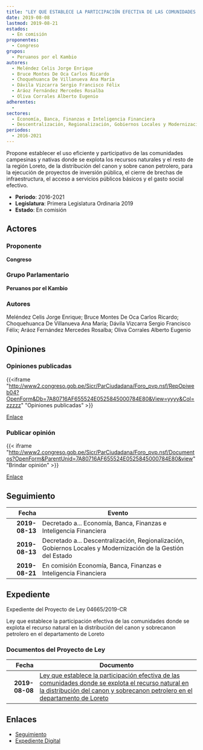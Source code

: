 ```yaml
---
title: "LEY QUE ESTABLECE LA PARTICIPACIÓN EFECTIVA DE LAS COMUNIDADES DONDE SE EXPLOTA EL RECURSO NATURAL EN LA DISTRIBUCIÓN DEL CANON Y SOBRECANON PETROLERO EN EL DEPARTAMENTO DE LORETO"
date: 2019-08-08
lastmod: 2019-08-21
estados: 
  - En comisión
proponentes: 
  - Congreso
grupos: 
  - Peruanos por el Kambio
autores: 
  - Meléndez Celis Jorge Enrique
  - Bruce Montes De Oca Carlos Ricardo
  - Choquehuanca De Villanueva Ana María
  - Dávila Vizcarra Sergio Francisco Félix
  - Aráoz Fernández Mercedes Rosalba
  - Oliva Corrales Alberto Eugenio
adherentes: 
  - 
sectores: 
  - Economía, Banca, Finanzas e Inteligencia Financiera
  - Descentralización, Regionalización, Gobiernos Locales y Modernización de la Gestión del Estado
periodos: 
  - 2016-2021
---
```


Propone establecer el uso eficiente y participativo de las comunidades campesinas y nativas donde se explota los recursos naturales y el resto de la región Loreto, de la distribución del canon y sobre canon petrolero, para la ejecución de proyectos de inversión pública, el cierre de brechas de infraestructura, el acceso a servicios públicos básicos y el gasto social efectivo.

- **Periodo**: 2016-2021
- **Legislatura**: Primera Legislatura Ordinaria 2019
- **Estado**: En comisión

## Actores

### Proponente

**Congreso**

### Grupo Parlamentario

**Peruanos por el Kambio**

### Autores

Meléndez Celis Jorge Enrique; Bruce Montes De Oca Carlos Ricardo; Choquehuanca De Villanueva Ana María; Dávila Vizcarra Sergio Francisco Félix; Aráoz Fernández Mercedes Rosalba; Oliva Corrales Alberto Eugenio


## Opiniones

### Opiniones publicadas

{{<iframe "http://www2.congreso.gob.pe/Sicr/ParCiudadana/Foro_pvp.nsf/RepOpiweb04?OpenForm&Db=7A80716AF655524E0525845000784E80&View=yyyy&Col=zzzzz" "Opiniones publicadas" >}}

[Enlace](http://www2.congreso.gob.pe/Sicr/ParCiudadana/Foro_pvp.nsf/RepOpiweb04?OpenForm&Db=7A80716AF655524E0525845000784E80&View=yyyy&Col=zzzzz)
### Publicar opinión

{{< iframe "http://www2.congreso.gob.pe/Sicr/ParCiudadana/Foro_pvp.nsf/Documentos?OpenForm&ParentUnid=7A80716AF655524E0525845000784E80&view" "Brindar opinión" >}}

[Enlace](http://www2.congreso.gob.pe/Sicr/ParCiudadana/Foro_pvp.nsf/Documentos?OpenForm&ParentUnid=7A80716AF655524E0525845000784E80&view)

## Seguimiento

| Fecha | Evento |
|------:|--------|
| **2019-08-13** | Decretado a... Economía, Banca, Finanzas e Inteligencia Financiera|
| **2019-08-13** | Decretado a... Descentralización, Regionalización, Gobiernos Locales y Modernización de la Gestión del Estado|
| **2019-08-21** | En comisión Economía, Banca, Finanzas e Inteligencia Financiera|


## Expediente

Expediente del Proyecto de Ley 04665/2019-CR

Ley que establece la participación efectiva de las comunidades donde se explota el recurso natural en la distribución del canon y sobrecanon petrolero en el departamento de Loreto


### Documentos del Proyecto de Ley

| Fecha | Documento |
|------:|--------|
| **2019-08-08** | [Ley que establece la participación efectiva de las comunidades donde se explota el recurso natural en la distribución del canon y sobrecanon petrolero en el departamento de Loreto](http://www.leyes.congreso.gob.pe/Documentos/2016_2021/Proyectos_de_Ley_y_de_Resoluciones_Legislativas/PL0466520190808.pdf) |

## Enlaces 

- [Seguimiento](http://www2.congreso.gob.pehttp://www2.congreso.gob.pe/Sicr/TraDocEstProc/CLProLey2016.nsf/f7fff46988ca05b1052578e100829cc7/a17e6e2ed0561aa205258450007ecef8?OpenDocument)
- [Expediente Digital](http://www2.congreso.gob.pehttp://www2.congreso.gob.pe/Sicr/TraDocEstProc/CLProLey2016.nsf/f7fff46988ca05b1052578e100829cc7/a17e6e2ed0561aa205258450007ecef8?OpenDocument&Click=05257FB7005EB655.eb71d0cf91d8294e05256cdf006b5706/$Body/0.1C6C)
